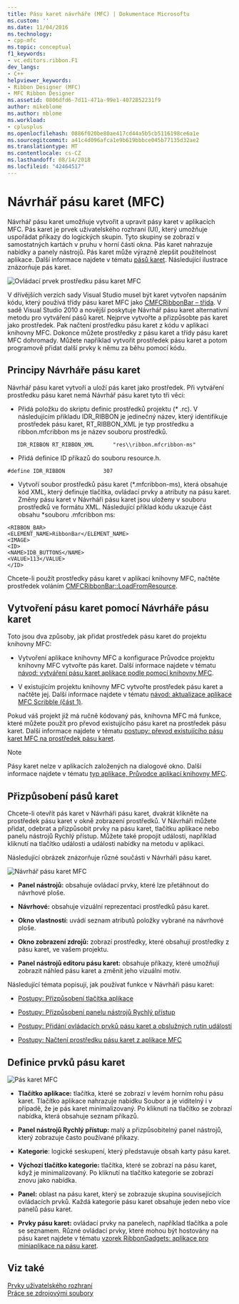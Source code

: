 ```yaml
---
title: Pásu karet návrháře (MFC) | Dokumentace Microsoftu
ms.custom: ''
ms.date: 11/04/2016
ms.technology:
- cpp-mfc
ms.topic: conceptual
f1_keywords:
- vc.editors.ribbon.F1
dev_langs:
- C++
helpviewer_keywords:
- Ribbon Designer (MFC)
- MFC Ribbon Designer
ms.assetid: 0806dfd6-7d11-471a-99e1-4072852231f9
author: mikeblome
ms.author: mblome
ms.workload:
- cplusplus
ms.openlocfilehash: 0886f020be80ae417cd44a5b5cb5116198ce6a1e
ms.sourcegitcommit: a41c4d096afca1e9b619bbbce045b77135d32ae2
ms.translationtype: MT
ms.contentlocale: cs-CZ
ms.lasthandoff: 08/14/2018
ms.locfileid: "42464517"
---
```

# <a name="ribbon-designer-mfc"></a>Návrhář pásu karet (MFC)
Návrhář pásu karet umožňuje vytvořit a upravit pásy karet v aplikacích MFC. Pás karet je prvek uživatelského rozhraní (UI), který umožňuje uspořádat příkazy do logických skupin. Tyto skupiny se zobrazí v samostatných kartách v pruhu v horní části okna. Pás karet nahrazuje nabídky a panely nástrojů. Pás karet může výrazně zlepšit použitelnost aplikace. Další informace najdete v tématu [pásů karet](http://go.microsoft.com/fwlink/p/?linkid=129233). Následující ilustrace znázorňuje pás karet.  
  
 ![Ovládací prvek prostředku pásu karet MFC](../mfc/media/ribbon_no_callouts.png "ribbon_no_callouts")  
  
 V dřívějších verzích sady Visual Studio musel být karet vytvořen napsáním kódu, který používá třídy pásu karet MFC jako [CMFCRibbonBar – třída](../mfc/reference/cmfcribbonbar-class.md). V sadě Visual Studio 2010 a novější poskytuje Návrhář pásu karet alternativní metodu pro vytváření pásů karet. Nejprve vytvořte a přizpůsobte pás karet jako prostředek. Pak načtení prostředku pásu karet z kódu v aplikaci knihovny MFC. Dokonce můžete prostředky z pásu karet a třídy pásu karet MFC dohromady. Můžete například vytvořit prostředek pásu karet a potom programově přidat další prvky k němu za běhu pomocí kódu.  
  
## <a name="understanding-the-ribbon-designer"></a>Principy Návrháře pásu karet  
 Návrhář pásu karet vytvoří a uloží pás karet jako prostředek. Při vytváření prostředku pásu karet nemá Návrhář pásu karet tyto tři věci:  
  
-   Přidá položku do skriptu definic prostředků projektu (* .rc). V následujícím příkladu IDR_RIBBON je jedinečný název, který identifikuje prostředek pásu karet, RT_RIBBON_XML je typ prostředku a ribbon.mfcribbon ms je název souboru prostředků.  
  
 ```  
    IDR_RIBBON RT_RIBBON_XML      "res\\ribbon.mfcribbon-ms"  
 ```  
  
-   Přidá definice ID příkazů do souboru resource.h.  
  
 ```  
 #define IDR_RIBBON            307  
 ```  
  
-   Vytvoří soubor prostředků pásu karet (*.mfcribbon-ms), která obsahuje kód XML, který definuje tlačítka, ovládací prvky a atributy na pásu karet. Změny pásu karet v Návrháři pásu karet jsou uloženy v souboru prostředků ve formátu XML. Následující příklad kódu ukazuje část obsahu \*souboru .mfcribbon ms:  
  
 ```  
 <RIBBON_BAR>  
 <ELEMENT_NAME>RibbonBar</ELEMENT_NAME>  
 <IMAGE>  
 <ID>  
 <NAME>IDB_BUTTONS</NAME>  
 <VALUE>113</VALUE>  
 </ID>   
 ```  
  
 Chcete-li použít prostředky pásu karet v aplikaci knihovny MFC, načtěte prostředek voláním [CMFCRibbonBar::LoadFromResource](../mfc/reference/cmfcribbonbar-class.md#loadfromresource).  
  
## <a name="creating-a-ribbon-by-using-the-ribbon-designer"></a>Vytvoření pásu karet pomocí Návrháře pásu karet  
 Toto jsou dva způsoby, jak přidat prostředek pásu karet do projektu knihovny MFC:  
  
-   Vytvoření aplikace knihovny MFC a konfigurace Průvodce projektu knihovny MFC vytvořte pás karet. Další informace najdete v tématu [návod: vytváření pásu karet aplikace podle pomocí knihovny MFC](../mfc/walkthrough-creating-a-ribbon-application-by-using-mfc.md).  
  
-   V existujícím projektu knihovny MFC vytvořte prostředek pásu karet a načtěte jej. Další informace najdete v tématu [návod: aktualizace aplikace MFC Scribble (část 1)](../mfc/walkthrough-updating-the-mfc-scribble-application-part-1.md).  
  
 Pokud váš projekt již má ručně kódovaný pás, knihovna MFC má funkce, které můžete použít pro převod existujícího pásu karet na prostředek pásu karet. Další informace najdete v tématu [postupy: převod existujícího pásu karet MFC na prostředek pásu karet](../mfc/how-to-convert-an-existing-mfc-ribbon-to-a-ribbon-resource.md).  
  
> [!NOTE]
>  Pásy karet nelze v aplikacích založených na dialogové okno. Další informace najdete v tématu [typ aplikace, Průvodce aplikací knihovny MFC](../mfc/reference/application-type-mfc-application-wizard.md).  
  
## <a name="customizing-ribbons"></a>Přizpůsobení pásů karet  
 Chcete-li otevřít pás karet v Návrháři pásu karet, dvakrát klikněte na prostředek pásu karet v okně zobrazení prostředků. V Návrháři můžete přidat, odebrat a přizpůsobit prvky na pásu karet, tlačítku aplikace nebo panelu nástrojů Rychlý přístup. Můžete také propojit události, například kliknutí na tlačítko události a události nabídky na metodu v aplikaci.  
  
 Následující obrázek znázorňuje různé součásti v Návrháři pásu karet.  
  
 ![Návrhář pásu karet MFC](../mfc/media/ribbon_designer.png "ribbon_designer")  
  
- **Panel nástrojů:** obsahuje ovládací prvky, které lze přetáhnout do návrhové ploše.  
  
- **Návrhové:** obsahuje vizuální reprezentaci prostředků pásu karet.  
  
- **Okno vlastností:** uvádí seznam atributů položky vybrané na návrhové ploše.  
  
- **Okno zobrazení zdrojů:** zobrazí prostředky, které obsahují prostředky z pásu karet, ve vašem projektu.  
  
- **Panel nástrojů editoru pásu karet:** obsahuje příkazy, které umožňují zobrazit náhled pásu karet a změnit jeho vizuální motiv.  
  
 Následující témata popisují, jak používat funkce v Návrháři pásu karet:  
  
- [Postupy: Přizpůsobení tlačítka aplikace](../mfc/how-to-customize-the-application-button.md)  
  
- [Postupy: Přizpůsobení panelu nástrojů Rychlý přístup](../mfc/how-to-customize-the-quick-access-toolbar.md)  
  
- [Postupy: Přidání ovládacích prvků pásu karet a obslužných rutin událostí](../mfc/how-to-add-ribbon-controls-and-event-handlers.md)  
  
- [Postupy: Načtení prostředku pásu karet z aplikace MFC](../mfc/how-to-load-a-ribbon-resource-from-an-mfc-application.md)  
  
## <a name="definitions-of-ribbon-elements"></a>Definice prvků pásu karet  
 ![Pás karet MFC](../mfc/media/ribbon.png "pásu karet")  
  
- **Tlačítko aplikace:** tlačítka, které se zobrazí v levém horním rohu pásu karet. Tlačítko aplikace nahrazuje nabídku Soubor a je viditelný i v případě, že je pás karet minimalizovaný. Po kliknutí na tlačítko se zobrazí nabídka, která obsahuje seznam příkazů.  
  
- **Panel nástrojů Rychlý přístup:** malý a přizpůsobitelný panel nástrojů, který zobrazuje často používané příkazy.  
  
- **Kategorie**: logické seskupení, který představuje obsah karty pásu karet.  
  
- **Výchozí tlačítko kategorie:** tlačítka, které se zobrazí na pásu karet, když je minimalizovaný. Po kliknutí na tlačítko kategorie se zobrazí znovu jako nabídka.  
  
- **Panel:** oblast na pásu karet, který se zobrazuje skupina souvisejících ovládacích prvků. Každá kategorie pásu karet obsahuje jeden nebo více panelů pásu karet.  
  
- **Prvky pásu karet:** ovládací prvky na panelech, například tlačítka a pole se seznamem. Různé ovládací prvky, které mohou být hostovány na pásu karet najdete v tématu [vzorek RibbonGadgets: aplikace pro miniaplikace na pásu karet](../visual-cpp-samples.md).  
  
## <a name="see-also"></a>Viz také  
 [Prvky uživatelského rozhraní](../mfc/user-interface-elements-mfc.md)   
 [Práce se zdrojovými soubory](../windows/working-with-resource-files.md)

